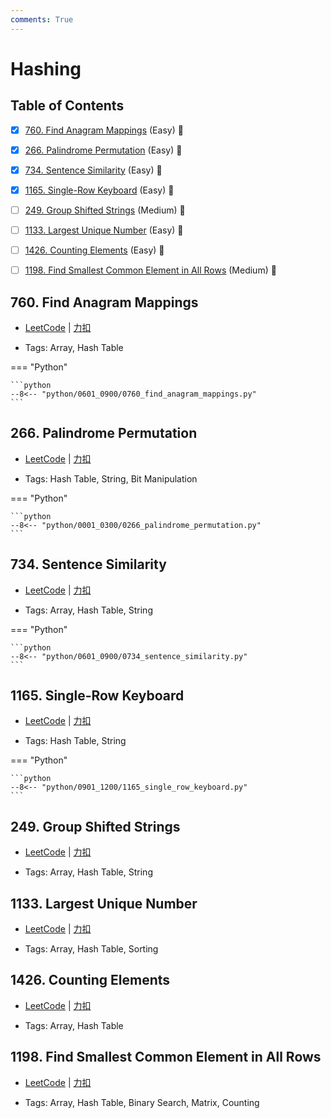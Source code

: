 ```yaml
---
comments: True
---
```


# Hashing

## Table of Contents

- [x] [760. Find Anagram Mappings](#760-find-anagram-mappings) (Easy) 👑
- [x] [266. Palindrome Permutation](#266-palindrome-permutation) (Easy) 👑
- [x] [734. Sentence Similarity](#734-sentence-similarity) (Easy) 👑
- [x] [1165. Single-Row Keyboard](#1165-single-row-keyboard) (Easy) 👑
- [ ] [249. Group Shifted Strings](#249-group-shifted-strings) (Medium) 👑
- [ ] [1133. Largest Unique Number](#1133-largest-unique-number) (Easy) 👑
- [ ] [1426. Counting Elements](#1426-counting-elements) (Easy) 👑
- [ ] [1198. Find Smallest Common Element in All Rows](#1198-find-smallest-common-element-in-all-rows) (Medium) 👑


## 760. Find Anagram Mappings

-    [LeetCode](https://leetcode.com/problems/find-anagram-mappings/) | [力扣](https://leetcode.cn/problems/find-anagram-mappings/)

-   Tags: Array, Hash Table

=== "Python"

    ```python
    --8<-- "python/0601_0900/0760_find_anagram_mappings.py"
    ```



## 266. Palindrome Permutation

-    [LeetCode](https://leetcode.com/problems/palindrome-permutation/) | [力扣](https://leetcode.cn/problems/palindrome-permutation/)

-   Tags: Hash Table, String, Bit Manipulation

=== "Python"

    ```python
    --8<-- "python/0001_0300/0266_palindrome_permutation.py"
    ```



## 734. Sentence Similarity

-    [LeetCode](https://leetcode.com/problems/sentence-similarity/) | [力扣](https://leetcode.cn/problems/sentence-similarity/)

-   Tags: Array, Hash Table, String

=== "Python"

    ```python
    --8<-- "python/0601_0900/0734_sentence_similarity.py"
    ```



## 1165. Single-Row Keyboard

-    [LeetCode](https://leetcode.com/problems/single-row-keyboard/) | [力扣](https://leetcode.cn/problems/single-row-keyboard/)

-   Tags: Hash Table, String

=== "Python"

    ```python
    --8<-- "python/0901_1200/1165_single_row_keyboard.py"
    ```



## 249. Group Shifted Strings

-    [LeetCode](https://leetcode.com/problems/group-shifted-strings/) | [力扣](https://leetcode.cn/problems/group-shifted-strings/)

-   Tags: Array, Hash Table, String



## 1133. Largest Unique Number

-    [LeetCode](https://leetcode.com/problems/largest-unique-number/) | [力扣](https://leetcode.cn/problems/largest-unique-number/)

-   Tags: Array, Hash Table, Sorting



## 1426. Counting Elements

-    [LeetCode](https://leetcode.com/problems/counting-elements/) | [力扣](https://leetcode.cn/problems/counting-elements/)

-   Tags: Array, Hash Table



## 1198. Find Smallest Common Element in All Rows

-    [LeetCode](https://leetcode.com/problems/find-smallest-common-element-in-all-rows/) | [力扣](https://leetcode.cn/problems/find-smallest-common-element-in-all-rows/)

-   Tags: Array, Hash Table, Binary Search, Matrix, Counting



